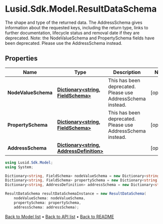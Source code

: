 # Lusid.Sdk.Model.ResultDataSchema
The shape and type of the returned data. The AddressSchema gives information about the requested keys,  including the return type, links to further documentation, lifecycle status and removal date if they are  deprecated.                Note: the NodeValueSchema and PropertySchema fields have been deprecated. Please use the AddressSchema instead.

## Properties

Name | Type | Description | Notes
------------ | ------------- | ------------- | -------------
**NodeValueSchema** | [**Dictionary&lt;string, FieldSchema&gt;**](FieldSchema.md) | This has been deprecated. Please use AddressSchema instead. | [optional] 
**PropertySchema** | [**Dictionary&lt;string, FieldSchema&gt;**](FieldSchema.md) | This has been deprecated. Please use AddressSchema instead. | [optional] 
**AddressSchema** | [**Dictionary&lt;string, AddressDefinition&gt;**](AddressDefinition.md) |  | [optional] 

```csharp
using Lusid.Sdk.Model;
using System;

Dictionary<string, FieldSchema> nodeValueSchema = new Dictionary<string, FieldSchema>();
Dictionary<string, FieldSchema> propertySchema = new Dictionary<string, FieldSchema>();
Dictionary<string, AddressDefinition> addressSchema = new Dictionary<string, AddressDefinition>();

ResultDataSchema resultDataSchemaInstance = new ResultDataSchema(
    nodeValueSchema: nodeValueSchema,
    propertySchema: propertySchema,
    addressSchema: addressSchema);
```

[Back to Model list](../README.md#documentation-for-models) &#8226; [Back to API list](../README.md#documentation-for-api-endpoints) &#8226; [Back to README](../README.md)
